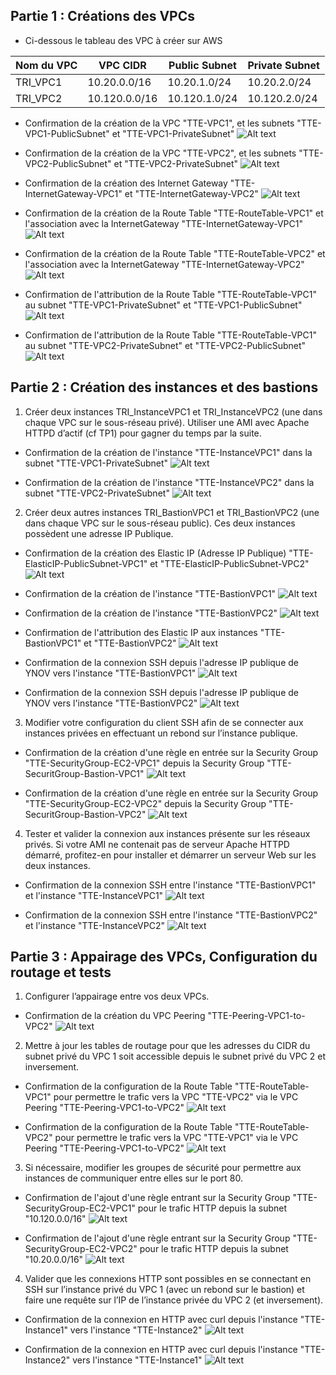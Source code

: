 ## Partie 1 : Créations des VPCs

- Ci-dessous le tableau des VPC à créer sur AWS

| Nom du VPC | VPC CIDR      | Public Subnet | Private Subnet |
| ---------- | ------------- | ------------- | -------------- |
| TRI_VPC1   | 10.20.0.0/16  | 10.20.1.0/24  | 10.20.2.0/24   |
| TRI_VPC2   | 10.120.0.0/16 | 10.120.1.0/24 | 10.120.2.0/24  |

- Confirmation de la création de la VPC "TTE-VPC1", et les subnets "TTE-VPC1-PublicSubnet" et "TTE-VPC1-PrivateSubnet"
![Alt text](Images/Pasted%20image%2020241107160105.png)

- Confirmation de la création de la VPC "TTE-VPC2", et les subnets "TTE-VPC2-PublicSubnet" et "TTE-VPC2-PrivateSubnet"
![Alt text](Images/Pasted%20image%2020241107160136.png)

- Confirmation de la création des Internet Gateway "TTE-InternetGateway-VPC1" et "TTE-InternetGateway-VPC2"
![Alt text](Images/Pasted%20image%2020241108091418.png)

- Confirmation de la création de la Route Table "TTE-RouteTable-VPC1" et l'association avec la InternetGateway "TTE-InternetGateway-VPC1"
![Alt text](Images/Pasted%20image%2020241108093723.png)

- Confirmation de la création de la Route Table "TTE-RouteTable-VPC2" et l'association avec la InternetGateway "TTE-InternetGateway-VPC2"
![Alt text](Images/Pasted%20image%2020241108093735.png)

- Confirmation de l'attribution de la Route Table "TTE-RouteTable-VPC1" au subnet "TTE-VPC1-PrivateSubnet" et "TTE-VPC1-PublicSubnet" 
![Alt text](Images/Pasted%20image%2020241108102710.png)

- Confirmation de l'attribution de la Route Table "TTE-RouteTable-VPC1" au subnet "TTE-VPC2-PrivateSubnet" et "TTE-VPC2-PublicSubnet" 
![Alt text](Images/Pasted%20image%2020241108102726.png)

## Partie 2 : Création des instances et des bastions

1. Créer deux instances TRI_InstanceVPC1 et TRI_InstanceVPC2 (une dans chaque VPC sur le sous-réseau privé). Utiliser une AMI avec Apache HTTPD d’actif (cf TP1) pour gagner du temps par la suite.

- Confirmation de la création de l'instance "TTE-InstanceVPC1" dans la subnet "TTE-VPC1-PrivateSubnet"
![Alt text](Images/Pasted%20image%2020241108083702.png)

- Confirmation de la création de l'instance "TTE-InstanceVPC2" dans la subnet "TTE-VPC2-PrivateSubnet"
![Alt text](Images/Pasted%20image%2020241108095851.png)

2. Créer deux autres instances TRI_BastionVPC1 et TRI_BastionVPC2 (une dans chaque VPC sur le sous-réseau public). Ces deux instances possèdent une adresse IP Publique.

- Confirmation de la création des Elastic IP (Adresse IP Publique) "TTE-ElasticIP-PublicSubnet-VPC1" et "TTE-ElasticIP-PublicSubnet-VPC2"
![Alt text](Images/Pasted%20image%2020241108090322.png)

- Confirmation de la création de l'instance "TTE-BastionVPC1"
![Alt text](Images/Pasted%20image%2020241108091824.png)

- Confirmation de la création de l'instance "TTE-BastionVPC2"
![Alt text](Images/Pasted%20image%2020241108091855.png)

- Confirmation de l'attribution des Elastic IP aux instances "TTE-BastionVPC1" et "TTE-BastionVPC2"
![Alt text](Images/Pasted%20image%2020241108091629.png)

- Confirmation de la connexion SSH depuis l'adresse IP publique de YNOV vers l'instance "TTE-BastionVPC1"
![Alt text](Images/Pasted%20image%2020241108093844.png)

- Confirmation de la connexion SSH depuis l'adresse IP publique de YNOV vers l'instance "TTE-BastionVPC2"
![Alt text](Images/Pasted%20image%2020241108093952.png)

3. Modifier votre configuration du client SSH afin de se connecter aux instances privées en effectuant un rebond sur l’instance publique.

- Confirmation de la création d'une règle en entrée sur la Security Group "TTE-SecurityGroup-EC2-VPC1" depuis la Security Group "TTE-SecuritGroup-Bastion-VPC1"
![Alt text](Images/Pasted%20image%2020241108095759.png)

- Confirmation de la création d'une règle en entrée sur la Security Group "TTE-SecurityGroup-EC2-VPC2" depuis la Security Group "TTE-SecuritGroup-Bastion-VPC2"
![Alt text](Images/Pasted%20image%2020241108095734.png)

4. Tester et valider la connexion aux instances présente sur les réseaux privés. Si votre AMI ne contenait pas de serveur Apache HTTPD démarré, profitez-en pour installer et démarrer un serveur Web sur les deux instances.

- Confirmation de la connexion SSH entre l'instance "TTE-BastionVPC1" et l'instance "TTE-InstanceVPC1"
![Alt text](Images/Pasted%20image%2020241108100013.png)

- Confirmation de la connexion SSH entre l'instance "TTE-BastionVPC2" et l'instance "TTE-InstanceVPC2"
![Alt text](Images/Pasted%20image%2020241108100037.png)


## Partie 3 : Appairage des VPCs, Configuration du routage et tests

1. Configurer l’appairage entre vos deux VPCs.

- Confirmation de la création du VPC Peering "TTE-Peering-VPC1-to-VPC2"
![Alt text](Images/Pasted%20image%2020241108104034.png)

2. Mettre à jour les tables de routage pour que les adresses du CIDR du subnet privé du VPC 1 soit accessible depuis le subnet privé du VPC 2 et inversement.

- Confirmation de la configuration de la Route Table  "TTE-RouteTable-VPC1" pour permettre le trafic vers la VPC "TTE-VPC2" via le VPC Peering "TTE-Peering-VPC1-to-VPC2"
![Alt text](Images/Pasted%20image%2020241108104431.png)

- Confirmation de la configuration de la Route Table  "TTE-RouteTable-VPC2" pour permettre le trafic vers la VPC "TTE-VPC1" via le VPC Peering "TTE-Peering-VPC1-to-VPC2"
![Alt text](Images/Pasted%20image%2020241108104306.png)

3. Si nécessaire, modifier les groupes de sécurité pour permettre aux instances de communiquer entre elles sur le port 80.

- Confirmation de l'ajout d'une règle entrant sur la Security Group "TTE-SecurityGroup-EC2-VPC1" pour le trafic HTTP depuis la subnet "10.120.0.0/16"
![Alt text](Images/Pasted%20image%2020241108104819.png)

- Confirmation de l'ajout d'une règle entrant sur la Security Group "TTE-SecurityGroup-EC2-VPC2" pour le trafic HTTP depuis la subnet "10.20.0.0/16"
![Alt text](Images/Pasted%20image%2020241108104907.png)

4. Valider que les connexions HTTP sont possibles en se connectant en SSH sur l’instance privé du VPC 1 (avec un rebond sur le bastion) et faire une requête sur l’IP de l’instance privée du VPC 2 (et inversement).

- Confirmation de la connexion en HTTP avec curl depuis l'instance "TTE-Instance1" vers l'instance "TTE-Instance2"
![Alt text](Images/Pasted%20image%2020241108105013.png)

- Confirmation de la connexion en HTTP avec curl depuis l'instance "TTE-Instance2" vers l'instance "TTE-Instance1"
![Alt text](Images/Pasted%20image%2020241108105029.png)

